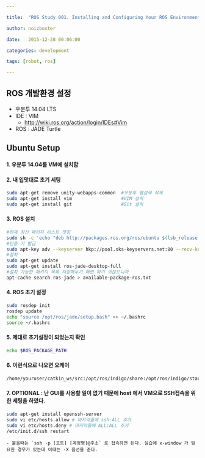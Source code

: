 ```yaml
---

title:  "ROS Study 001. Installing and Configuring Your ROS Environment"

author: noizbuster

date:   2015-12-28 00:06:00

categories: development

tags: [robot, ros]

---
```


## ROS 개발환경 설정

* 우분투 14.04 LTS
* IDE : VIM
	* http://wiki.ros.org/action/login/IDEs#Vim
* ROS : JADE Turtle

## Ubuntu Setup

#### 1. 우분투 14.04를 VM에 설치함

#### 2. 내 입맛대로 초기 세팅
```bash
sudo apt-get remove unity-webapps-common  #우분투 웹검색 삭제
sudo apt-get install vim                  #VIM 설치
sudo apt-get install git                  #Git 설치
```

#### 3. ROS 설치
```bash
#현재 최신 패키지 리스트 팻칭
sudo sh -c 'echo "deb http://packages.ros.org/ros/ubuntu $(lsb_release -sc) main" > /etc/apt/sources.list.d/ros-latest.list'
#인증 키 발급
sudo apt-key adv --keyserver hkp://pool.sks-keyservers.net:80 --recv-key 0xB01FA116
#설치
sudo apt-get update
sudo apt-get install ros-jade-desktop-full
#설치 가능한 패키지 목록 저장해두기 매번 하기 귀찮으니까
apt-cache search ros-jade > available-package-ros.txt
```

#### 4. ROS 초기 설정
```bash
sudo rosdep init
rosdep update
echo "source /opt/ros/jade/setup.bash" >> ~/.bashrc
source ~/.bashrc
```

#### 5. 제대로 초기설정이 되었는지 확인
```bash
echo $ROS_PACKAGE_PATH
```

#### 6. 이런식으로 나오면 오케이
```bash
/home/youruser/catkin_ws/src:/opt/ros/indigo/share:/opt/ros/indigo/stacks
```

#### 7. **OPTIONAL** : 난 GUI를 사용할 일이 없기 때문에 host 에서 VM으로 SSH접속을 위한 세팅을 하였다.
```bash
sudo apt-get install openssh-server
sudo vi etc/hosts.allow # 마지막줄에 ssh:ALL 추가
sudo vi etc/hosts.deny # 마지막줄에 ALL:ALL 추가
/etc/init.d/ssh restart
```
	- 붙을때는 `ssh -p [포트] [계정명]@주소` 로 접속하면 된다. 실습에 x-window 가 필요한 경우가 있는데 이때는 -X 옵션을 준다.
